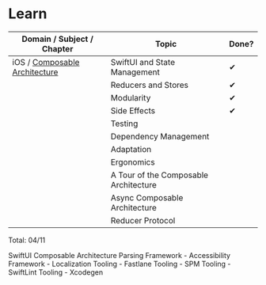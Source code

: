 # Learn

| Domain / Subject / Chapter | Topic | Done? |
| -------------------------- | ----- | ----- |
|  iOS / [Composable Architecture](https://www.pointfree.co/collections/composable-architecture) | SwiftUI and State Management | ✔︎ |
|                                | Reducers and Stores | ✔︎ |
|                                | Modularity | ✔︎ |
|                                | Side Effects | ✔︎ |
|                                | Testing |  |
|                                | Dependency Management |  |
|                                | Adaptation |  |
|                                | Ergonomics |  |
|                                | A Tour of the Composable Architecture |  |
|                                | Async Composable Architecture |  |
|                                | Reducer Protocol |  |


Total: 04/11


SwiftUI
Composable Architecture
Parsing
Framework - Accessibility
Framework - Localization
Tooling - Fastlane
Tooling - SPM
Tooling - SwiftLint
Tooling - Xcodegen
